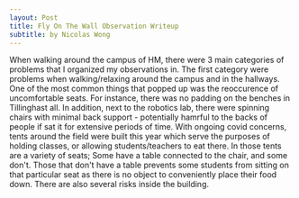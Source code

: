 ```yaml
---
layout: Post
title: Fly On The Wall Observation Writeup
subtitle: by Nicolas Wong
---
```


When walking around the campus of HM, there were 3 main categories of problems that I organized my observations in. The first category were problems when walking/relaxing around the campus and in the hallways. One of the most common things that popped up was the reoccurence of uncomfortable seats. For instance, there was no padding on the benches in Tillinghast all. In addition, next to the robotics lab, there were spinning chairs with minimal back support - potentially hamrful to the backs of people if sat it for extensive periods of time. With ongoing covid concerns, tents around the field were built this year which serve the purposes of holding classes, or allowing students/teachers to eat there. In those tents are a variety of seats; Some have a table connected to the chair, and some don't. Those that don't have a table prevents some students from sitting on that particular seat as there is no object to conveniently place their food down. There are also several risks inside the building.
